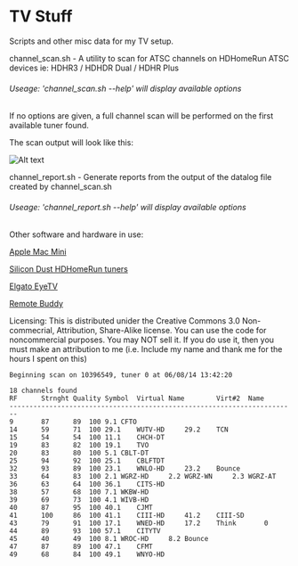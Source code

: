 TV Stuff
========
Scripts and other misc data for my TV setup.

channel_scan.sh - A utility to scan for ATSC channels on HDHomeRun ATSC devices ie: HDHR3 / HDHDR Dual / HDHR Plus

###### Useage: 'channel_scan.sh --help' will display available options

If no options are given, a full channel scan will be performed on the first available tuner found.

The scan output will look like this:

![Alt text](/../screenshots/screenshots/scan-ouput.png?raw=true)

channel_report.sh - Generate reports from the output of the datalog file created by channel_scan.sh

###### Useage: 'channel_report.sh --help' will display available options

Other software and hardware in use:

[Apple Mac Mini](http://www.apple.com/ca/mac-mini/)

[Silicon Dust HDHomeRun tuners](http://www.silicondust.com/products_new/)

[Elgato EyeTV](http://www.elgato.com/eyetv/eyetv-3)

[Remote Buddy](http://www.iospirit.com/products/remotebuddy/)


Licensing: This is distributed unider the Creative Commons 3.0 Non-commecrial, Attribution, Share-Alike license. You can use the code for noncommercial purposes. You may NOT sell it. If you do use it, then you must make an attribution to me (i.e. Include my name and thank me for the hours I spent on this)


```
Beginning scan on 10396549, tuner 0 at 06/08/14 13:42:20

18 channels found
RF		Strnght	Quality	Symbol	Virtual	Name		Virt#2	Name
------------------------------------------------------------------------
9		87		89	100	9.1	CFTO						
14		59		71	100	29.1	WUTV-HD		29.2	TCN								
15		54		54	100	11.1	CHCH-DT											
19		83		82	100	19.1	TVO											
20		83		80	100	5.1	CBLT-DT											
25		94		92	100	25.1	CBLFTDT											
32		93		89	100	23.1	WNLO-HD		23.2	Bounce								
33		64		83	100	2.1	WGRZ-HD		2.2	WGRZ-WN		2.3	WGRZ-AT					
36		63		64	100	36.1	CITS-HD											
38		57		68	100	7.1	WKBW-HD											
39		69		73	100	4.1	WIVB-HD											
40		87		95	100	40.1	CJMT											
41		100		86	100	41.1	CIII-HD		41.2	CIII-SD								
43		79		91	100	17.1	WNED-HD		17.2	Think		0						
44		89		93	100	57.1	CITYTV											
45		40		49	100	8.1	WROC-HD		8.2	Bounce								
47		87		89	100	47.1	CFMT											
49		68		84	100	49.1	WNYO-HD											
```
